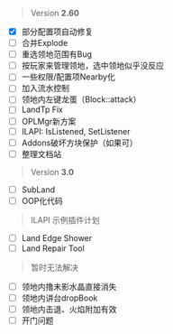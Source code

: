 > Version **2.60**
 - [x] 部分配置项自动修复
 - [ ] 合并Explode
 - [ ] 重选领地范围有Bug
 - [ ] 按玩家来管理领地，选中领地似乎没反应
 - [ ] 一些权限/配置项Nearby化
 - [ ] 加入流水控制
 - [ ] 领地内左键龙蛋（Block::attack）
 - [ ] LandTp Fix
 - [ ] OPLMgr新方案
 - [ ] ILAPI: IsListened, SetListener
 - [ ] Addons破坏方块保护（如果可）
 - [ ] 整理文档站

> Version **3.0**
 - [ ] SubLand
 - [ ] OOP化代码

> ILAPI 示例插件计划
 - [ ] Land Edge Shower
 - [ ] Land Repair Tool

> 暂时无法解决
 - [ ] 领地内撸末影水晶直接消失
 - [ ] 领地内讲台dropBook
 - [ ] 领地内击退、火焰附加有效
 - [ ] 开门问题
